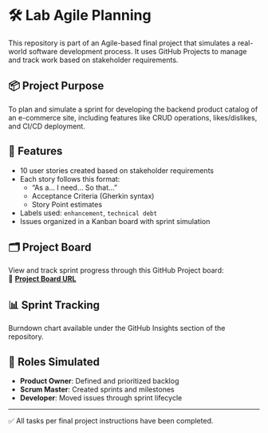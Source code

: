 # 🛠️ Lab Agile Planning

This repository is part of an Agile-based final project that simulates a real-world software development process. It uses GitHub Projects to manage and track work based on stakeholder requirements.

## 📦 Project Purpose

To plan and simulate a sprint for developing the backend product catalog of an e-commerce site, including features like CRUD operations, likes/dislikes, and CI/CD deployment.

## 🔧 Features

- 10 user stories created based on stakeholder requirements
- Each story follows this format:
  - “As a… I need… So that…”
  - Acceptance Criteria (Gherkin syntax)
  - Story Point estimates
- Labels used: `enhancement`, `technical debt`
- Issues organized in a Kanban board with sprint simulation

## 🗂️ Project Board

View and track sprint progress through this GitHub Project board:  
🔗 **[Project Board URL](https://github.com/users/sinha-19/projects/2)**

## 📊 Sprint Tracking

Burndown chart available under the GitHub Insights section of the repository.

## 👥 Roles Simulated

- **Product Owner**: Defined and prioritized backlog  
- **Scrum Master**: Created sprints and milestones  
- **Developer**: Moved issues through sprint lifecycle

---

✅ All tasks per final project instructions have been completed.
